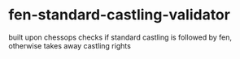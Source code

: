 # fen-standard-castling-validator
built upon chessops checks if standard castling is followed by fen, otherwise takes away castling rights
